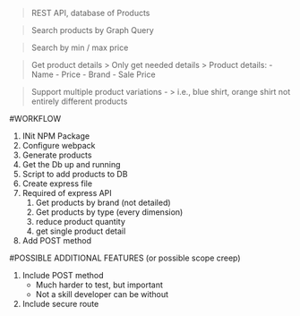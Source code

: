> REST API, database of Products

> Search products by Graph Query

> Search by min / max price

> Get product details
    > Only get needed details
    > Product details:
        - Name
        - Price
        - Brand
        - Sale Price

> Support multiple product variations -
    >  i.e., blue shirt, orange shirt not entirely different products

#WORKFLOW
1. INit NPM Package
2. Configure webpack
3. Generate products
4. Get the Db up and running
5. Script to add products to DB
6. Create express file
7. Required of express API
   1. Get products by brand (not detailed)
   2. Get products by type (every dimension)
   3. reduce product quantity
   4. get single product detail
8. Add POST method

#POSSIBLE ADDITIONAL FEATURES (or possible scope creep)
1. Include POST method
    - Much harder to test, but important
    - Not a skill developer can be without
2. Include secure route